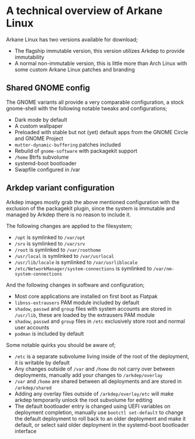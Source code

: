# A technical overview of Arkane Linux
Arkane Linux has two versions available for download;

- The flagship immutable version, this version utilizes Arkdep to provide immutability
- A normal non-immutable version, this is little more than Arch Linux with some custom Arkane Linux patches and branding

## Shared GNOME config
The GNOME variants all provide a very comparable configuration, a stock gnome-shell with the following notable tweaks and configurations;

- Dark mode by default
- A custom wallpaper
- Preloaded with stable but not (yet) default apps from the GNOME Circle and GNOME Project
- `mutter-dynamic-buffering` patches included
- Rebuild of `gnome-software` with packagekit support
- `/home` Btrfs subvolume
- systemd-boot bootloader
- Swapfile configured in /var

## Arkdep variant configuration

Arkdep images mostly grab the above mentioned configuration with the exclusion of the packagekit plugin, since the system is immutable and managed by Arkdep there is no reason to include it.

The following changes are applied to the filesystem;

- `/opt` is symlinked to `/var/opt`
- `/srv` is symlinked to `/var/srv`
- `/root` is symlinked to `/var/roothome`
- `/usr/local` is symlinked to `/var/usrlocal`
- `/usr/lib/locale` is symlinked to `/var/usrliblocale`
- `/etc/NetworkManager/system-connections` is symlinked to `/var/nm-system-connections`

And the following changes in software and configuration;

- Most core applications are installed on first boot as Flatpak
- `libnss-extrausers` PAM module included by default
- `shadow`, `passwd` and `group` files with system accounts are stored in `/usr/lib`, these are loaded by the extrausers PAM module
- `shadow`, `passwd` and `group` files in `/etc` exclusively store root and normal user accounts
- `podman` is included by default

Some notable quirks you should be aware of;

- `/etc` is a separate subvolume living inside of the root of the deployment, it is writable by default
- Any changes outside of `/var` and `/home` do not carry over between deployments, manually add your changes to `/arkdep/overlay`
- `/var` and `/home` are shared between all deployments and are stored in `/arkdep/shared`
- Adding any overlay files outside of `/arkdep/overlay/etc` will make arkdep temporarily unlock the root subvolume for editing
- The default bootloader entry is changed using UEFI variables on deployment completion, manually use `bootctl set-default` to change the default deployment to roll back to an older deployment and make it default, or select said older deployment in the systemd-boot bootloader interface

